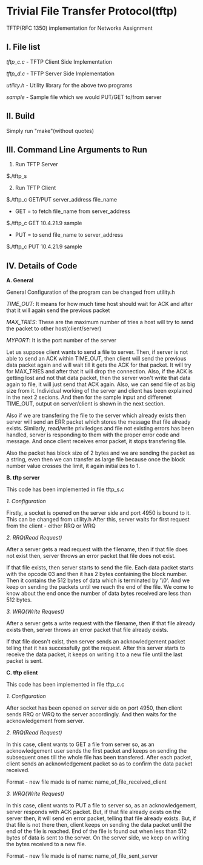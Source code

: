Trivial File Transfer Protocol(tftp)
=====================================
TFTP(RFC 1350) implementation for Networks Assignment

I. File list
------------
*tftp_c.c* - TFTP Client Side Implementation

*tftp_d.c* - TFTP Server Side Implementation

*utility.h*	- Utility library for the above two programs

*sample* - Sample file which we would PUT/GET to/from server



II. Build
---------
Simply run "make"(without quotes)


III. Command Line Arguments to Run
----------------------------------

1. Run TFTP Server

$./tftp_s

2. Run TFTP Client

$./tftp_c GET/PUT server_address file_name

- GET = to fetch file_name from server_address

$./tftp_c GET 10.4.21.9 sample

- PUT = to send file_name to server_address

$./tftp_c PUT 10.4.21.9 sample



IV. Details of Code
-------------------

**A. General**

General Configuration of the program can be changed from utility.h

*TIME_OUT*: It means for how much time host should wait for ACK and after that it will again send the previous packet

*MAX_TRIES*: These are the maximum number of tries a host will try to send the packet to other host(client/server)

*MYPORT*: It is the port number of the server

Let us suppose client wants to send a file to server. Then, if server is not able to send an ACK within TIME_OUT, then client will send the previous data packet again and will wait till it gets the ACK for that packet. It will try for MAX_TRIES and after that it will drop the connection. Also, if the ACK is getting lost and not that data packet, then the server won't write that data again to file, it will just send that ACK again. Also, we can send file of as big size from it. Individual working of the server and client has been explained in the next 2 secions. And then for the sample input and differenet TIME_OUT, output on server/client is shown in the next section.

Also if we are transfering the file to the server which already exists then server will send an ERR packet which stores the message that file already exists. Similarly, read/write priviledges and file not existing errors has been handled, server is responding to them with the proper error code and message. And once client receives error packet, it stops transfering file.

Also the packet has block size of 2 bytes and we are sending the packet as a string, even then we can transfer as large file because once the block number value crosses the limit, it again initializes to 1.


**B. tftp server**

This code has been implemented in file tftp_s.c

*1. Configuration*

Firstly, a socket is opened on the server side and port 4950 is bound to it. This can be changed from utility.h After this, server waits for first request from the client - either RRQ or WRQ

*2. RRQ(Read Request)*

After a server gets a read request with the filename, then if that file does not exist then, server throws an error packet that file does not exist.
	
If that file exists, then server starts to send the file. Each data packet starts with the opcode 03 and then it has 2 bytes containing the block number. Then it contains the 512 bytes of data which is terminated by '\0'. And we keep on sending the packets until we reach the end of the file. We come to know about the end once the number of data bytes received are less than 512 bytes.

*3. WRQ(Write Request)*

After a server gets a write request with the filename, then if that file already exists then, server throws an error packet that file already exists.
	
If that file doesn't exist, then server sends an acknowledgement packet telling that it has successfully got the request. After this server starts to receive the data packet, it keeps on writing it to a new file until the last packet is sent.


**C. tftp client**

This code has been implemented in file tftp_c.c

*1. Configuration*

After socket has been opened on server side on port 4950, then client sends RRQ or WRQ to the server accordingly. And then waits for the acknowledgement from server.

*2. RRQ(Read Request)*

In this case, client wants to GET a file from server so, as an acknowledgement user sends the first packet and keeps on sending the subsequent ones till the whole file has been transfered. After each packet, client sends an acknowledgement packet so as to confirm the data packet received.

Format - new file made is of name: name_of_file_received_client

*3. WRQ(Write Request)*

In this case, client wants to PUT a file to server so, as an acknowledgement, server responds with ACK packet. But, if that file already exists on the server then, it will send en error packet, telling that file already exists. But, if that file is not there then, client keeps on sending the  data packet until the end of the file is reached. End of the file is found out when less than 512 bytes of data is sent to the server. On the server side, we keep on writing the bytes received to a new file.

Format - new file made is of name: name_of_file_sent_server